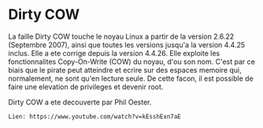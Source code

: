 # Dirty COW

La faille Dirty COW touche le noyau Linux a partir de la version 2.6.22 (Septembre 2007), ainsi que toutes les versions 
jusqu'a la version 4.4.25 inclus. Elle a ete corrige depuis la version 4.4.26.
Elle exploite les fonctionnalites Copy-On-Write (COW) du noyau, d'ou son nom. C'est par ce biais que le pirate peut atteindre
et ecrire sur des espaces memoire qui, normalement, ne sont qu'en lecture seule. 
De cette facon, il est possible de faire une elevation de privileges et devenir root.

Dirty COW a ete decouverte par Phil Oester.
```
Lien: https://www.youtube.com/watch?v=kEsshExn7aE
```
